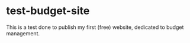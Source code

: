 # test-budget-site
This is a test done to publish my first (free) website, dedicated to budget management.
